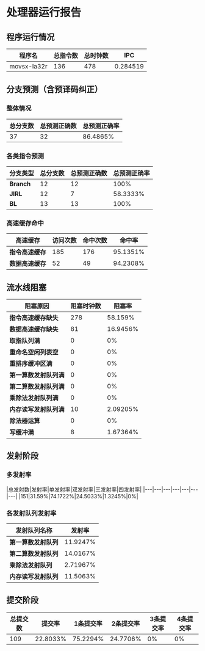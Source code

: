 # 处理器运行报告
## 程序运行情况
|程序名|总指令数|总时钟数|IPC|
|---|---|---|---|
|movsx-la32r|136|478|0.284519|

## 分支预测（含预译码纠正）
### 整体情况
|总分支数|总预测正确数|总预测正确率|
|---|---|---|
|37|32|86.4865%|

### 各类指令预测
|分支类型|总分支数|总预测正确数|总预测正确率|
|---|---|---|---|
|**Branch**| 12 | 12 | 100%|
|**JIRL**| 12 | 7 | 58.3333%|
|**BL**| 13 | 13 | 100%|

### 高速缓存命中
|高速缓存|访问次数|命中次数|命中率|
|---|---|---|---|
|**指令高速缓存**| 185 | 176 | 95.1351%|
|**数据高速缓存**| 52 | 49 | 94.2308%|
## 流水线阻塞
|阻塞原因|阻塞时钟数|阻塞率|
|---|---|---|
|**指令高速缓存缺失**| 278 | 58.159%|
|**数据高速缓存缺失**| 81 | 16.9456%|
|**取指队列满**| 0 | 0%|
|**重命名空闲列表空**|0 | 0%|
|**重排序缓冲区满**|0 | 0%|
|**第一算数发射队列满**|0 | 0%|
|**第二算数发射队列满**|0 | 0%|
|**乘除法发射队列满**|0 | 0%|
|**内存读写发射队列满**|10 | 2.09205%|
|**除法器运算**|0 | 0%|
|**写缓冲满**|8 | 1.67364%|

## 发射阶段
### 多发射率
|总发射数|发射率|单发射率|双发射率|三发射率|四发射率|
|---|---|---|---|---|---|---|
|151|31.59%|74.1722%|24.5033%|1.3245%|0%|

### 各发射队列发射率
|发射队列名称|发射率|
|---|---|
|**第一算数发射队列**|11.9247%|
|**第二算数发射队列**|14.0167%|
|**乘除法发射队列**|2.71967%|
|**内存读写发射队列**|11.5063%|

## 提交阶段
|总提交数|提交率|1条提交率|2条提交率|3条提交率|4条提交率|
|---|---|---|---|---|---|
|109|22.8033%|75.2294%|24.7706%|0%|0%|
